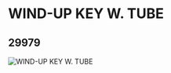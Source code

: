 # WIND-UP KEY W. TUBE
## 29979
![WIND-UP KEY W. TUBE](https://lc-www-live-s.legocdn.com/media/bricks/5/2/6176749.jpg)